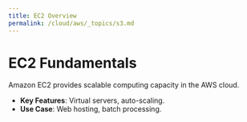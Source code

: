 ```yaml
---
title: EC2 Overview
permalink: /cloud/aws/_topics/s3.md
---
```


# EC2 Fundamentals

Amazon EC2 provides scalable computing capacity in the AWS cloud.

- **Key Features**: Virtual servers, auto-scaling.
- **Use Case**: Web hosting, batch processing.